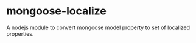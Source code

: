 mongoose-localize
=================

A nodejs module to convert mongoose model property to set of localized properties.
